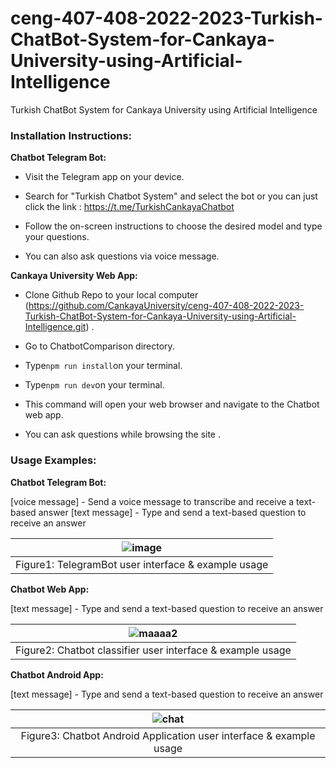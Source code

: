 # ceng-407-408-2022-2023-Turkish-ChatBot-System-for-Cankaya-University-using-Artificial-Intelligence
Turkish ChatBot System for Cankaya University using Artificial Intelligence

### Installation Instructions:

**Chatbot Telegram Bot:**

- Visit the Telegram app on your device.

- Search for "Turkish Chatbot System" and select the bot or you can just click the link : 
https://t.me/TurkishCankayaChatbot

- Follow the on-screen instructions to choose the desired model and type your questions.

- You can also ask questions via voice message. 

**Cankaya University Web App:**

- Clone Github Repo to your local computer (https://github.com/CankayaUniversity/ceng-407-408-2022-2023-Turkish-ChatBot-System-for-Cankaya-University-using-Artificial-Intelligence.git) .

- Go to ChatbotComparison directory.

- Type` npm run install `on your terminal.

- Type` npm run dev `on your terminal.

- This command will open your web browser and navigate to the Chatbot web app.

-  You can ask questions while browsing the site .


### Usage Examples:

**Chatbot Telegram Bot:**

[voice message] - Send a voice message to transcribe and receive a text-based answer
[text message] - Type and send a text-based question to receive an answer

|![image](https://github.com/CankayaUniversity/ceng-407-408-2022-2023-Turkish-ChatBot-System-for-Cankaya-University-using-Artificial-Intelligence/assets/76754183/06db54ee-b879-465a-9593-b12b4e3bf814)|
|:--:| 
| Figure1: TelegramBot user interface & example usage|

**Chatbot Web App:**

[text message] - Type and send a text-based question to receive an answer

|![maaaa2](https://github.com/CankayaUniversity/ceng-407-408-2022-2023-Turkish-ChatBot-System-for-Cankaya-University-using-Artificial-Intelligence/assets/76754183/0210e0ca-436e-4a56-9130-e0a38ca8cb7d)|
|:--:| 
| Figure2: Chatbot classifier user interface & example usage |

**Chatbot Android App:**

[text message] - Type and send a text-based question to receive an answer

|![chat](https://github.com/CankayaUniversity/ceng-407-408-2022-2023-Turkish-ChatBot-System-for-Cankaya-University-using-Artificial-Intelligence/assets/76754183/51ace9f4-d6ab-46cd-bafb-82dbdbb83881)|
|:--:| 
| Figure3: Chatbot Android Application user interface & example usage |
